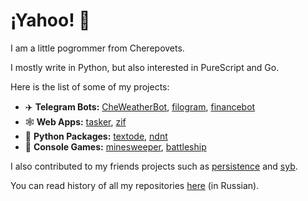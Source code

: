 # ¡Yahoo! :partying_face:

I am a little pogrommer from Cherepovets.

I mostly write in Python, but also interested in PureScript and Go.

Here is the list of some of my projects:
- ✈️ **Telegram Bots:** [CheWeatherBot](https://github.com/Masynchin/CheWeatherBot), [filogram](https://github.com/Masynchin/filogram), [financebot](https://github.com/Masynchin/financebot)
- 🕸️ **Web Apps:** [tasker](https://github.com/Masynchin/tasker), [zif](https://github.com/Masynchin/zif)
- 🐍 **Python Packages:** [textode](https://github.com/Masynchin/textode), [ndnt](https://github.com/Masynchin/ndnt)
- 💾 **Console Games:** [minesweeper](https://github.com/Masynchin/minesweeper), [battleship](https://github.com/Masynchin/battleship)

I also contributed to my friends projects such as [persistence](https://github.com/bullbesh/persistence) and [syb](https://github.com/fuetser/flask_project).

You can read history of all my repositories [here](https://github.com/Masynchin/history) (in Russian).

